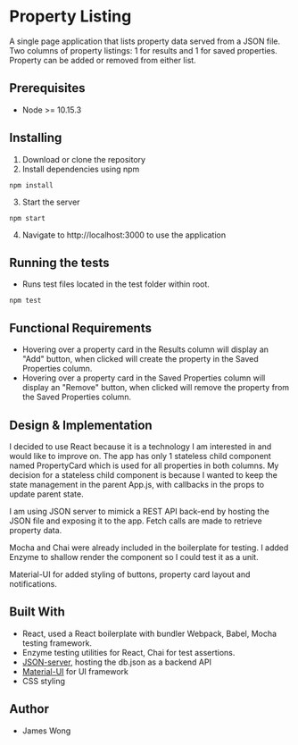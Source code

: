 # Property Listing
A single page application that lists property data served from a JSON file. Two columns of property listings: 1 for results and 1 for saved properties. Property can be added or removed from either list.
## Prerequisites
- Node >= 10.15.3
## Installing
1. Download or clone the repository
2. Install dependencies using npm
```
npm install
```
3. Start the server
```
npm start
```
4. Navigate to http://localhost:3000 to use the application
## Running the tests
- Runs test files located in the test folder within root.
```
npm test
```
## Functional Requirements
* Hovering over a property card in the Results column will display an "Add" button, when clicked will create the property in the Saved Properties column.
* Hovering over a property card in the Saved Properties column will display an "Remove" button, when clicked will remove the property from the Saved Properties column.
## Design & Implementation
I decided to use React because it is a technology I am interested in and would like to improve on. The app has only 1 stateless child component named PropertyCard which is used for all properties in both columns. My decision for a stateless child component is because I wanted to keep the state management in the parent App.js, with callbacks in the props to update parent state. 

I am using JSON server to mimick a REST API back-end by hosting the JSON file and exposing it to the app. Fetch calls are made to retrieve property data.

Mocha and Chai were already included in the boilerplate for testing. I added Enzyme to shallow render the component so I could test it as a unit.

Material-UI for added styling of buttons, property card layout and notifications.
## Built With
* React, used a React boilerplate with bundler Webpack, Babel, Mocha testing framework.
* Enzyme testing utilities for React, Chai for test assertions.
* [JSON-server](https://github.com/typicode/json-server), hosting the db.json as a backend API 
* [Material-UI](http://www.material-ui.com) for UI framework
* CSS styling
## Author
- James Wong
